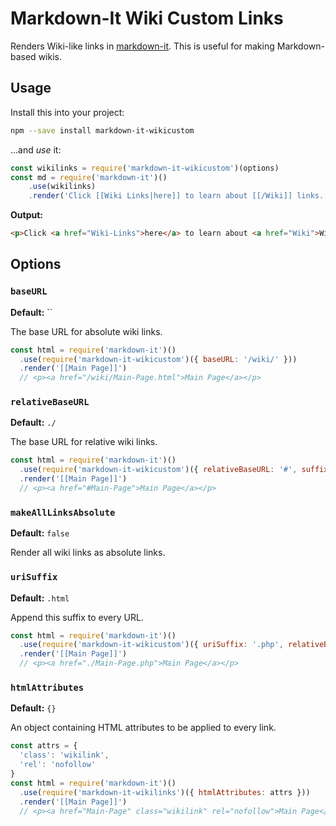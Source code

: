 # Markdown-It Wiki Custom Links


Renders Wiki-like links in [markdown-it](https://github.com/markdown-it/markdown-it). This is useful for making Markdown-based wikis.

## Usage

Install this into your project:

```bash
npm --save install markdown-it-wikicustom
```

...and *use* it:

```js
const wikilinks = require('markdown-it-wikicustom')(options)
const md = require('markdown-it')()
    .use(wikilinks)
    .render('Click [[Wiki Links|here]] to learn about [[/Wiki]] links.')
```

**Output:**

```html
<p>Click <a href="Wiki-Links">here</a> to learn about <a href="Wiki">Wiki</a> links.</p>
```


## Options

### `baseURL`

**Default:** ``

The base URL for absolute wiki links.

```js
const html = require('markdown-it')()
  .use(require('markdown-it-wikicustom')({ baseURL: '/wiki/' }))
  .render('[[Main Page]]')
  // <p><a href="/wiki/Main-Page.html">Main Page</a></p>
```

### `relativeBaseURL`

**Default:** `./`

The base URL for relative wiki links.

```js
const html = require('markdown-it')()
  .use(require('markdown-it-wikicustom')({ relativeBaseURL: '#', suffix: '' }))
  .render('[[Main Page]]')
  // <p><a href="#Main-Page">Main Page</a></p>
```

### `makeAllLinksAbsolute`

**Default:** `false`

Render all wiki links as absolute links.

### `uriSuffix`

**Default:** `.html`

Append this suffix to every URL.

```js
const html = require('markdown-it')()
  .use(require('markdown-it-wikicustom')({ uriSuffix: '.php', relativeBaseURL: './' }))
  .render('[[Main Page]]')
  // <p><a href="./Main-Page.php">Main Page</a></p>
```

### `htmlAttributes`

**Default:** `{}`

An object containing HTML attributes to be applied to every link.

```js
const attrs = {
  'class': 'wikilink',
  'rel': 'nofollow'
}
const html = require('markdown-it')()
  .use(require('markdown-it-wikilinks')({ htmlAttributes: attrs }))
  .render('[[Main Page]]')
  // <p><a href="Main-Page" class="wikilink" rel="nofollow">Main Page</a></p>
```
  